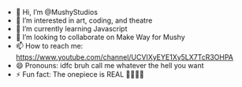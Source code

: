 - 👋 Hi, I’m @MushyStudios
- 👀 I’m interested in art, coding, and theatre
- 🌱 I’m currently learning Javascript
- 💞️ I’m looking to collaborate on Make Way for Mushy
- 📫 How to reach me: https://www.youtube.com/channel/UCVIXyEYE1Xy5LX7TcR3OHPA
- 😄 Pronouns: idfc bruh call me whatever the hell you want
- ⚡ Fun fact: The onepiece is REAL 📢📢📢📢

<!---
MushyStudios/MushyStudios is a ✨ special ✨ repository because its `README.md` (this file) appears on your GitHub profile.
You can click the Preview link to take a look at your changes.
--->
